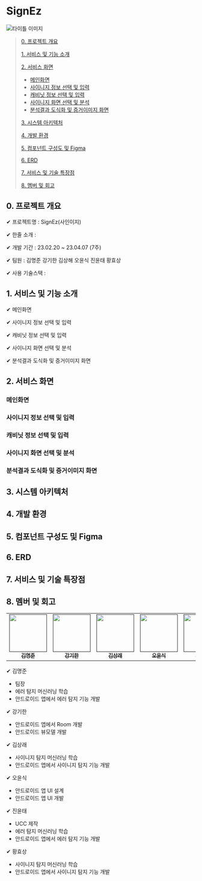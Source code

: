 # SignEz

![타이틀 이미지]()

> [0. 프로젝트 개요](#0-프로젝트-개요)
>
> [1. 서비스 및 기능 소개](#1-서비스-및-기능-소개)
>
> [2. 서비스 화면](#2-서비스-화면)
>
> - [메인화면](#메인화면)
> - [사이니지 정보 선택 및 입력](#사이니지-정보-선택-및-입력)
> - [캐비닛 정보 선택 및 입력](#캐비닛-정보-선택-및-입력)
> - [사이니지 화면 선택 및 분석](#사이니지-화면-선택-및-분석)
> - [분석결과 도식화 및 증거이미지 화면](#분석결과-도식화-및-증거이미지-화면)
>
> [3. 시스템 아키텍처](#3-시스템-아키텍처)
>
> [4. 개발 환경](#4-개발-환경)
>
> [5. 컴포넌트 구성도 및 Figma](#5-컴포넌트-구성도-및-figma)
>
> [6. ERD](#6-erd)
>
> [7. 서비스 및 기술 특장점](#7-서비스-및-기술-특장점)
>
> [8. 멤버 및 회고](#8-멤버-및-회고)

## 0. 프로젝트 개요

✔ 프로젝트명 : SignEz(사인이지)

✔ 한줄 소개 : 

✔ 개발 기간 : 23.02.20 ~ 23.04.07 (7주)

✔ 팀원 : 김명준 강기한 김상해 오윤식 진윤태 황효상

✔ 사용 기술스택 : 

## 1. 서비스 및 기능 소개

✔ 메인화면


✔ 사이니지 정보 선택 및 입력


✔ 캐비닛 정보 선택 및 입력


✔ 사이니지 화면 선택 및 분석


✔ 분석결과 도식화 및 증거이미지 화면

## 2. 서비스 화면

### 메인화면


### 사이니지 정보 선택 및 입력


### 캐비닛 정보 선택 및 입력


### 사이니지 화면 선택 및 분석


### 분석결과 도식화 및 증거이미지 화면


## 3. 시스템 아키텍처

## 4. 개발 환경

## 5. 컴포넌트 구성도 및 Figma

## 6. ERD

## 7. 서비스 및 기술 특장점

## 8. 멤버 및 회고

<table>
  <tr>
    <td align="center"><a href=""><img src="" width="100px;" alt=""/><br /><sub><b>김명준</b></sub></a><br /></td>
    <td align="center"><a href=""><img src="" width="100px;" alt=""/><br /><sub><b>강기한</b></sub></a><br /></td>      
    <td align="center"><a href=""><img src="" width="100px;" alt=""/><br /><sub><b>김상래</b></sub></a><br /></td>
    <td align="center"><a href=""><img src="" width="100px;" alt=""/><br /><sub><b>오윤식</b></sub></a><br /></td>      
    <td align="center"><a href=""><img src="" width="100px;" alt=""/><br /><sub><b>진윤태</b></sub></a><br /></td>     
    <td align="center"><a href=""><img src="" width="100px;" alt=""/><br /><sub><b>황효상</b></sub></a><br /></td>   
  </tr>
</table>

✔ 김명준

- 팀장
- 에러 탐지 머신러닝 학습
- 안드로이드 앱에서 에러 탐지 기능 개발

✔ 강기한

- 안드로이드 앱에서 Room 개발
- 안드로이드 뷰모델 개발

✔ 김상래

- 사이니지 탐지 머신러닝 학습
- 안드로이드 앱에서 사이니지 탐지 기능 개발

✔ 오윤식

- 안드로이드 앱 UI 설계
- 안드로이드 앱 UI 개발

✔ 진윤태

- UCC 제작
- 에러 탐지 머신러닝 학습
- 안드로이드 앱에서 에러 탐지 기능 개발

✔ 황효상

- 사이니지 탐지 머신러닝 학습
- 안드로이드 앱에서 사이니지 탐지 기능 개발


